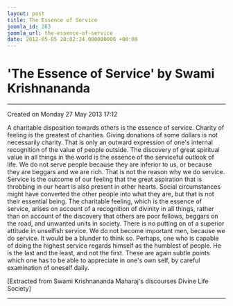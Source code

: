 ```yaml
---
layout: post
title: The Essence of Service
joomla_id: 263
joomla_url: the-essence-of-service
date: 2012-05-05 20:02:24.000000000 +00:00
---
```

  

# 'The Essence of Service' by Swami Krishnananda

* * *  


Created on Monday 27 May 2013 17:12

A charitable disposition towards others is the essence of service. Charity of feeling is the greatest of charities. Giving donations of some dollars is not necessarily charity. That is only an outward expression of one's internal recognition of the value of people outside. The discovery of great spiritual value in all things in the world is the essence of the serviceful outlook of life. We do not serve people because they are inferior to us, or because they are beggars and we are rich. That is not the reason why we do service. Service is the outcome of our feeling that the great aspiration that is throbbing in our heart is also present in other hearts. Social circumstances might have converted the other people into what they are, but that is not their essential being. The charitable feeling, which is the essence of service, arises on account of a recognition of divinity in all things, rather than on account of the discovery that others are poor fellows, beggars on the road, and unwanted units in society. There is no putting on of a superior attitude in unselfish service. We do not become important men, because we do service. It would be a blunder to think so. Perhaps, one who is capable of doing the highest service regards himself as the humblest of people. He is the last and the least, and not the first. These are again subtle points which one has to be able to appreciate in one's own self, by careful examination of oneself daily.

[Extracted from Swami Krishnananda Maharaj's discourses Divine Life Society]

* * *

  
